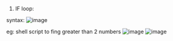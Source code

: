 1. IF loop:

syntax:
![image](https://github.com/Anusha2710/Shell_Scripting/assets/47424821/abdb10dc-44c6-4a70-9307-5b0dd5b42e8b)

eg: shell script to fing greater than 2 numbers
![image](https://github.com/Anusha2710/Shell_Scripting/assets/47424821/913a0250-f86e-4965-a16b-be08f8569b32)
![image](https://github.com/Anusha2710/Shell_Scripting/assets/47424821/112758ae-9361-4e0b-91c5-9fb2873b8e34)



